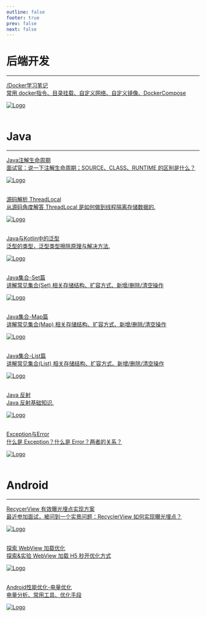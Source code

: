 ```yaml
---
outline: false
footer: true
prev: false
next: false
---
```

# 后端开发
---
<div class="linkcard">
  <a href="./后端开发/Docker学习笔记">
    <p class="description">/Docker学习笔记 <br><span> 常用 docker指令、目录挂载、自定义网络、自定义镜像、DockerCompose </span></p>
    <div class="logo">
        <img alt="Logo" src="./后端开发/img/docker/自定义镜像.webp" />
    </div>
  </a>
</div><br>

# Java
---
<div class="linkcard">
  <a href="./Java/注解">
    <p class="description">Java注解生命周期<br><span> 面试官：说一下注解生命周期；SOURCE、CLASS、RUNTIME 的区别是什么？ </span></p>
    <div class="logo">
        <img alt="Logo" src="/img/article_def_logo.webp" />
    </div>
  </a>
</div><br>
<div class="linkcard">
  <a href="./Java/源码解析ThreadLocal">
    <p class="description">源码解析 ThreadLocal<br><span> 从源码角度解答 ThreadLocal 是如何做到线程隔离存储数据的. </span></p>
    <div class="logo">
        <img alt="Logo" src="/img/article_def_logo.webp" />
    </div>
  </a>
</div><br>
<div class="linkcard">
  <a href="./Java/泛型">
    <p class="description">Java与Kotlin中的泛型<br><span>  泛型的类型，泛型类型擦除原理与解决方法.</span></p>
    <div class="logo">
        <img alt="Logo" src="/img/article_def_logo.webp" />
    </div>
  </a>
</div><br>
<div class="linkcard">
  <a href="./Java/Java集合_Set">
    <p class="description">Java集合-Set篇<br><span> 讲解常见集合(Set) 相关存储结构、扩容方式、新增/删除/清空操作 </span></p>
    <div class="logo">
        <img alt="Logo" src="/doc/Java/img/Java集合/List_Set_Map关系图.webp" />
    </div>
  </a>
</div><br>
<div class="linkcard">
  <a href="./Java/Java集合_Map">
    <p class="description">Java集合-Map篇<br><span> 讲解常见集合(Map) 相关存储结构、扩容方式、新增/删除/清空操作 </span></p>
    <div class="logo">
        <img alt="Logo" src="/doc/Java/img/Java集合/List_Set_Map关系图.webp" />
    </div>
  </a>
</div><br>
<div class="linkcard">
  <a href="./Java/Java集合_List">
    <p class="description">Java集合-List篇<br><span> 讲解常见集合(List) 相关存储结构、扩容方式、新增/删除/清空操作 </span></p>
    <div class="logo">
        <img alt="Logo" src="/doc/Java/img/Java集合/List_Set_Map关系图.webp" />
    </div>
  </a>
</div><br>
<div class="linkcard">
  <a href="./Java/Java反射">
    <p class="description">Java 反射<br><span> Java 反射基础知识.</span></p>
    <div class="logo">
        <img alt="Logo" src="/doc/Java/img/Java 反射/Java反射过程.webp" />
    </div>
  </a>
</div><br>
<div class="linkcard">
  <a href="./Java/Exception_Error">
    <p class="description">Exception与Error<br><span> 什么是 Exception？什么是 Error？两者的关系？</span></p>
    <div class="logo">
        <img alt="Logo" src="/doc/Java/img/Exception_Error/exception与error类关系图.webp" />
    </div>
  </a>
</div><br>

# Android
---
<div class="linkcard">
  <a href="./Android/RecyclerView有效曝光">
    <p class="description">RecycerView 有效曝光埋点实现方案<br><span> 最近参加面试，被问到一个实景问题：RecyclerView 如何实现曝光埋点？  </span></p>
    <div class="logo">
        <img alt="Logo" src="/img/article_def_logo.webp" />
    </div>
  </a>
</div><br>
<div class="linkcard">
  <a href="./Android/WebView加载优化">
    <p class="description">探索 WebView 加载优化<br><span> 探索&实验 WebView 加载 H5 秒开优化方式 </span></p>
    <div class="logo">
        <img alt="Logo" src="/doc/Android/img/h5加载优化/固定功能页2.webp" />
    </div>
  </a>
</div><br>
<div class="linkcard">
  <a href="./Android/电量优化">
    <p class="description">Android性能优化-电量优化<br><span> 电量分析、常用工具、优化手段 </span></p>
    <div class="logo">
        <img alt="Logo" src="./Android/img/电量优化/系统电量服务.webp" />
    </div>
  </a>
</div><br>